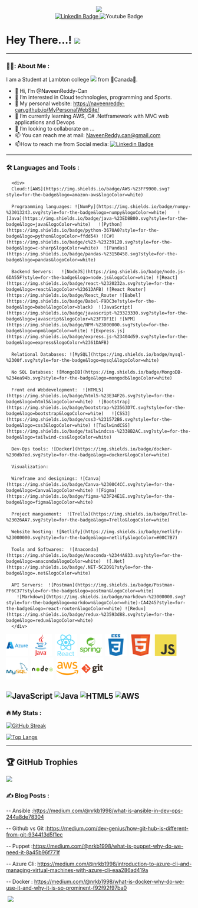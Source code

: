 
<div id="header" align="center">
   <img src="https://media.giphy.com/media/qgQUggAC3Pfv687qPC/giphy.gif" width="500"/>
</div>

<div id="badges" align="center"> 
   <a href="https://www.linkedin.com/in/naveen-reddy-8b7623252/">
  <img src="https://img.shields.io/badge/LinkedIn-blue?style=for-the-badge&logo=linkedin&logoColor=white" alt="LinkedIn Badge"/>
      <a>
  <img src="https://img.shields.io/badge/YouTube-red?style=for-the-badge&logo=youtube&logoColor=white" alt="Youtube Badge"/>
</div>



<h1>
  Hey There...!
  <img src="https://media.giphy.com/media/Wj7lNjMNDxSmc/giphy.gif" width="150px"/>
</h1>

---

<h3> 👨‍💻: About Me :</h3>
 <p> I am a Student at Lambton college <img src="https://media.giphy.com/media/WUlplcMpOCEmTGBtBW/giphy.gif" width="30"> from 🍁Canada🍁. </p>
 
- 👋 Hi, I’m @NaveenReddy-Can
- 👀 I’m interested in Cloud technologies, programming and Sports.
- 💁 My personal website: https://naveenreddy-can.github.io/MyPersonalWebSite/
- 🌱 I’m currently learning AWS, C# .Netframework with MVC web applications and Devops
- 💞️ I’m looking to collaborate on ...
- 📫 You can reach me at mail: NaveenReddy.can@gmail.com
- :mailbox:How to reach me from Social media: [![Linkedin Badge](https://img.shields.io/badge/-NaveenReddy-blue?style=flat&logo=Linkedin&logoColor=white)](https://www.linkedin.com/in/naveen-reddy-8b7623252/)
- ---

### :hammer_and_wrench: Languages and Tools :
      <div>
      Cloud:![AWS](https://img.shields.io/badge/AWS-%23FF9900.svg?style=for-the-badge&logo=amazon-aws&logoColor=white) 
      
      Prograamming languages: ![NumPy](https://img.shields.io/badge/numpy-%23013243.svg?style=for-the-badge&logo=numpy&logoColor=white)    ![Java](https://img.shields.io/badge/java-%23ED8B00.svg?style=for-the-badge&logo=java&logoColor=white)   ![Python](https://img.shields.io/badge/python-3670A0?style=for-the-badge&logo=python&logoColor=ffdd54) ![C#](https://img.shields.io/badge/c%23-%23239120.svg?style=for-the-badge&logo=c-sharp&logoColor=white)  ![Pandas](https://img.shields.io/badge/pandas-%23150458.svg?style=for-the-badge&logo=pandas&logoColor=white) 
      
      Backend Servers:   ![NodeJS](https://img.shields.io/badge/node.js-6DA55F?style=for-the-badge&logo=node.js&logoColor=white) ![React](https://img.shields.io/badge/react-%2320232a.svg?style=for-the-badge&logo=react&logoColor=%2361DAFB) ![React Router](https://img.shields.io/badge/React_Router ![Babel](https://img.shields.io/badge/Babel-F9DC3e?style=for-the-badge&logo=babel&logoColor=black)  ![JavaScript](https://img.shields.io/badge/javascript-%23323330.svg?style=for-the-badge&logo=javascript&logoColor=%23F7DF1E) ![NPM](https://img.shields.io/badge/NPM-%23000000.svg?style=for-the-badge&logo=npm&logoColor=white) ![Express.js](https://img.shields.io/badge/express.js-%23404d59.svg?style=for-the-badge&logo=express&logoColor=%2361DAFB) 
      
      Relational Databases: ![MySQL](https://img.shields.io/badge/mysql-%2300f.svg?style=for-the-badge&logo=mysql&logoColor=white)
      
      No SQL Databses: ![MongoDB](https://img.shields.io/badge/MongoDB-%234ea94b.svg?style=for-the-badge&logo=mongodb&logoColor=white)
      
      Front end Webdevelopment:  ![HTML5](https://img.shields.io/badge/html5-%23E34F26.svg?style=for-the-badge&logo=html5&logoColor=white)  ![Bootstrap](https://img.shields.io/badge/bootstrap-%23563D7C.svg?style=for-the-badge&logo=bootstrap&logoColor=white)   ![CSS3](https://img.shields.io/badge/css3-%231572B6.svg?style=for-the-badge&logo=css3&logoColor=white) ![TailwindCSS](https://img.shields.io/badge/tailwindcss-%2338B2AC.svg?style=for-the-badge&logo=tailwind-css&logoColor=white)  	
      
      Dev-Ops tools: ![Docker](https://img.shields.io/badge/docker-%230db7ed.svg?style=for-the-badge&logo=docker&logoColor=white)
      
      Visualization:
      
      Wireframe and designings: ![Canva](https://img.shields.io/badge/Canva-%2300C4CC.svg?style=for-the-badge&logo=Canva&logoColor=white) ![Figma](https://img.shields.io/badge/figma-%23F24E1E.svg?style=for-the-badge&logo=figma&logoColor=white)
      
      Project mangaement:  ![Trello](https://img.shields.io/badge/Trello-%23026AA7.svg?style=for-the-badge&logo=Trello&logoColor=white)
      
      Website hosting: ![Netlify](https://img.shields.io/badge/netlify-%23000000.svg?style=for-the-badge&logo=netlify&logoColor=#00C7B7)
      
      Tools and Softwares:  ![Anaconda](https://img.shields.io/badge/Anaconda-%2344A833.svg?style=for-the-badge&logo=anaconda&logoColor=white)  ![.Net](https://img.shields.io/badge/.NET-5C2D91?style=for-the-badge&logo=.net&logoColor=white) 
      
      API Servers:  ![Postman](https://img.shields.io/badge/Postman-FF6C37?style=for-the-badge&logo=postman&logoColor=white) 
        ![Markdown](https://img.shields.io/badge/markdown-%23000000.svg?style=for-the-badge&logo=markdown&logoColor=white)-CA4245?style=for-the-badge&logo=react-router&logoColor=white) ![Redux](https://img.shields.io/badge/redux-%23593d88.svg?style=for-the-badge&logo=redux&logoColor=white) 
      </div>
<div>
    <img src="https://github.com/devicons/devicon/blob/master/icons/azure/azure-original-wordmark.svg" title="Azure" **alt="Azure" width="60" height="60"/>
  <img src="https://github.com/devicons/devicon/blob/master/icons/java/java-original-wordmark.svg" title="Java" alt="Java" width="60" height="60"/>&nbsp;
  <img src="https://github.com/devicons/devicon/blob/master/icons/react/react-original-wordmark.svg" title="React" alt="React" width="60" height="60"/>&nbsp;
  <img src="https://github.com/devicons/devicon/blob/master/icons/spring/spring-original-wordmark.svg" title="Spring" alt="Spring" width="60" height="60"/>&nbsp;
  <img src="https://github.com/devicons/devicon/blob/master/icons/css3/css3-plain-wordmark.svg"  title="CSS3" alt="CSS" width="60" height="60"/>&nbsp;
  <img src="https://github.com/devicons/devicon/blob/master/icons/html5/html5-original.svg" title="HTML5" alt="HTML" width="60" height="60"/>&nbsp;
  <img src="https://github.com/devicons/devicon/blob/master/icons/javascript/javascript-original.svg" title="JavaScript" alt="JavaScript" width="60" height="60"/>&nbsp;
  <img src="https://github.com/devicons/devicon/blob/master/icons/mysql/mysql-original-wordmark.svg" title="MySQL"  alt="MySQL" width="60" height="60"/>&nbsp;
  <img src="https://github.com/devicons/devicon/blob/master/icons/nodejs/nodejs-original-wordmark.svg" title="NodeJS" alt="NodeJS" width="60" height="60"/>&nbsp;
  <img src="https://github.com/devicons/devicon/blob/master/icons/amazonwebservices/amazonwebservices-plain-wordmark.svg" title="AWS" alt="AWS" width="60" height="60"/>&nbsp;
  <img src="https://github.com/devicons/devicon/blob/master/icons/git/git-original-wordmark.svg" title="Git" **alt="Git" width="60" height="60"/>
</div>

      
      
![JavaScript](https://img.shields.io/badge/javascript-%23323330.svg?style=for-the-badge&logo=javascript&logoColor=%23F7DF1E) ![Java](https://img.shields.io/badge/java-%23ED8B00.svg?style=for-the-badge&logo=java&logoColor=white) ![HTML5](https://img.shields.io/badge/html5-%23E34F26.svg?style=for-the-badge&logo=html5&logoColor=white) ![AWS](https://img.shields.io/badge/AWS-%23FF9900.svg?style=for-the-badge&logo=amazon-aws&logoColor=white)
---

### :fire: My Stats : 
[![GitHub Streak](http://github-readme-streak-stats.herokuapp.com?user=NaveenReddy-Can&theme=dark&background=000000&hide_border=true)](https://git.io/streak-stats)&nbsp;

[![Top Langs](https://github-readme-stats.vercel.app/api/top-langs/?username=NaveenReddy-Can&layout=compact&theme=vision-friendly-dark)](https://github.com/NaveenReddy-Can/github-readme-stats)

---
## 🏆 GitHub Trophies
![](https://github-profile-trophy.vercel.app/?username=NaveenReddy-Can&theme=radical&no-frame=false&no-bg=true&margin-w=4)

### :writing_hand: Blog Posts :
-- Ansible :https://medium.com/@nrkb1998/what-is-ansible-in-dev-ops-244a8de78304
      
-- Github vs Git :https://medium.com/dev-genius/how-git-hub-is-different-from-git-934413d5f1ec
      
-- Puppet :https://medium.com/@nrkb1998/what-is-puppet-why-do-we-need-it-8a45b96f771f
      
-- Azure Cli: https://medium.com/@nrkb1998/introduction-to-azure-cli-and-managing-virtual-machines-with-azure-cli-eaa286ad419a
      
-- Docker : https://medium.com/@nrkb1998/what-is-docker-why-do-we-use-it-and-why-it-is-so-prominent-f92f92f97ba0
<!---
NaveenReddy-Can/NaveenReddy-Can is a ✨ special ✨ repository because its `README.md` (this file) appears on your GitHub profile.
You can click the Preview link to take a look at your changes.
--->
<img src="https://komarev.com/ghpvc/?username=NaveenReddy-Can&style=flat-square&color=blue" alt=""/>
<img src="https://media.giphy.com/media/M9gbBd9nbDrOTu1Mqx/giphy.gif" width="100"/>
